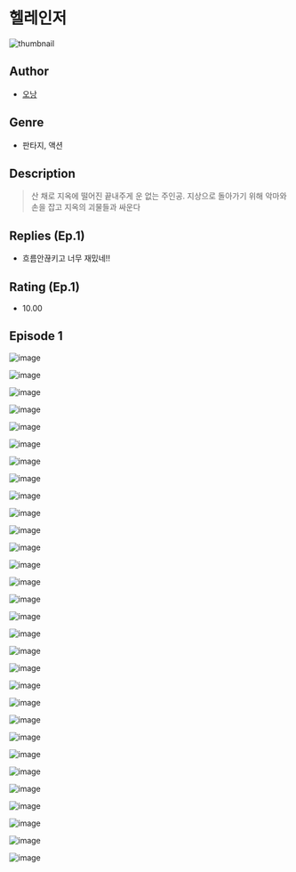 # 헬레인저
![thumbnail](https://image-comic.pstatic.net/user_contents_data/challenge_comic/2023/05/25/279558/upload_3473232305306286392_480x623.jpeg)

## Author
- [오낭](https://comic.naver.com/artistTitle?id=279558)

## Genre
- 판타지, 액션

## Description
> 산 채로 지옥에 떨어진 끝내주게 운 없는 주인공. 지상으로 돌아가기 위해 악마와 손을 잡고 지옥의 괴물들과 싸운다

## Replies (Ep.1)
- 흐름안끊키고 너무 재밌네!!

## Rating (Ep.1)
- 10.00

## Episode 1
![image](https://image-comic.pstatic.net/user_contents_data/challenge_comic/2023/05/26/279558/upload_4064047010148463159.jpeg)

![image](https://image-comic.pstatic.net/user_contents_data/challenge_comic/2023/05/26/279558/upload_7364057403667854177.jpeg)

![image](https://image-comic.pstatic.net/user_contents_data/challenge_comic/2023/05/26/279558/upload_7161909099313049700.jpeg)

![image](https://image-comic.pstatic.net/user_contents_data/challenge_comic/2023/05/26/279558/upload_3906698100117693285.jpeg)

![image](https://image-comic.pstatic.net/user_contents_data/challenge_comic/2023/05/26/279558/upload_3558742424043151670.jpeg)

![image](https://image-comic.pstatic.net/user_contents_data/challenge_comic/2023/05/26/279558/upload_3690193261130495329.jpeg)

![image](https://image-comic.pstatic.net/user_contents_data/challenge_comic/2023/05/26/279558/upload_3762813994066393401.jpeg)

![image](https://image-comic.pstatic.net/user_contents_data/challenge_comic/2023/05/26/279558/upload_7149240333118092131.jpeg)

![image](https://image-comic.pstatic.net/user_contents_data/challenge_comic/2023/05/26/279558/upload_7291945963591329081.jpeg)

![image](https://image-comic.pstatic.net/user_contents_data/challenge_comic/2023/05/26/279558/upload_4050769307728427063.jpeg)

![image](https://image-comic.pstatic.net/user_contents_data/challenge_comic/2023/05/26/279558/upload_7293642703309727078.jpeg)

![image](https://image-comic.pstatic.net/user_contents_data/challenge_comic/2023/05/26/279558/upload_3616453410026764592.jpeg)

![image](https://image-comic.pstatic.net/user_contents_data/challenge_comic/2023/05/26/279558/upload_3618978979696030306.jpeg)

![image](https://image-comic.pstatic.net/user_contents_data/challenge_comic/2023/05/26/279558/upload_7017231883964080695.jpeg)

![image](https://image-comic.pstatic.net/user_contents_data/challenge_comic/2023/05/26/279558/upload_7148959957582570294.jpeg)

![image](https://image-comic.pstatic.net/user_contents_data/challenge_comic/2023/05/26/279558/upload_3774969984290349622.jpeg)

![image](https://image-comic.pstatic.net/user_contents_data/challenge_comic/2023/05/26/279558/upload_4121185512100084065.jpeg)

![image](https://image-comic.pstatic.net/user_contents_data/challenge_comic/2023/05/26/279558/upload_3977022829419902008.jpeg)

![image](https://image-comic.pstatic.net/user_contents_data/challenge_comic/2023/05/26/279558/upload_4062584831415302196.jpeg)

![image](https://image-comic.pstatic.net/user_contents_data/challenge_comic/2023/05/26/279558/upload_3617909155667784803.jpeg)

![image](https://image-comic.pstatic.net/user_contents_data/challenge_comic/2023/05/26/279558/upload_7003155910287832119.jpeg)

![image](https://image-comic.pstatic.net/user_contents_data/challenge_comic/2023/05/26/279558/upload_7075216812253000760.jpeg)

![image](https://image-comic.pstatic.net/user_contents_data/challenge_comic/2023/05/26/279558/upload_7291952543498134579.jpeg)

![image](https://image-comic.pstatic.net/user_contents_data/challenge_comic/2023/05/26/279558/upload_3991425538474390067.jpeg)

![image](https://image-comic.pstatic.net/user_contents_data/challenge_comic/2023/05/26/279558/upload_3919368833427715121.jpeg)

![image](https://image-comic.pstatic.net/user_contents_data/challenge_comic/2023/05/26/279558/upload_3631649944998721891.jpeg)

![image](https://image-comic.pstatic.net/user_contents_data/challenge_comic/2023/05/26/279558/upload_3618416218684350771.jpeg)

![image](https://image-comic.pstatic.net/user_contents_data/challenge_comic/2023/05/26/279558/upload_4122310092579419699.jpeg)

![image](https://image-comic.pstatic.net/user_contents_data/challenge_comic/2023/05/26/279558/upload_7293687581553997872.jpeg)

![image](https://image-comic.pstatic.net/user_contents_data/challenge_comic/2023/05/26/279558/upload_3763099863670470449.jpeg)
